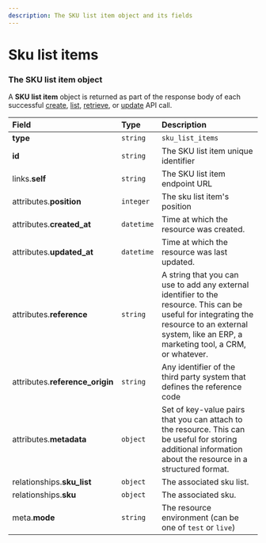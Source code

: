 ```yaml
---
description: The SKU list item object and its fields
---
```


# Sku list items



### The SKU list item object

A **SKU list item** object is returned as part of the response body of each successful
[create](https://docs.commercelayer.io/api/resources/sku_list_items/create_sku_list_item),
[list](https://docs.commercelayer.io/api/resources/sku_list_items/list_sku_list_items),
[retrieve](https://docs.commercelayer.io/api/resources/sku_list_items/retrieve_sku_list_item),
or [update](https://docs.commercelayer.io/api/resources/sku_list_items/update_sku_list_item) API call.

| Field | Type | Description |
| :--- | :--- | :--- |
| **type** | `string` | `sku_list_items` |
| **id** | `string` | The SKU list item unique identifier |
| links.**self** | `string` | The SKU list item endpoint URL |
| attributes.**position** | `integer` | The sku list item's position |
| attributes.**created_at** | `datetime` | Time at which the resource was created. |
| attributes.**updated_at** | `datetime` | Time at which the resource was last updated. |
| attributes.**reference** | `string` | A string that you can use to add any external identifier to the resource. This can be useful for integrating the resource to an external system, like an ERP, a marketing tool, a CRM, or whatever. |
| attributes.**reference_origin** | `string` | Any identifier of the third party system that defines the reference code |
| attributes.**metadata** | `object` | Set of key-value pairs that you can attach to the resource. This can be useful for storing additional information about the resource in a structured format. |
| relationships.**sku_list** | `object` | The associated sku list. |
| relationships.**sku** | `object` | The associated sku. |
| meta.**mode** | `string` | The resource environment \(can be one of `test` or `live`\) |

